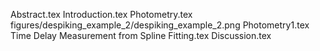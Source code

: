 Abstract.tex
Introduction.tex
Photometry.tex
figures/despiking_example_2/despiking_example_2.png
Photometry1.tex
Time Delay Measurement from Spline Fitting.tex
Discussion.tex